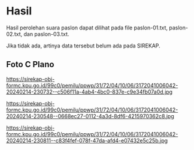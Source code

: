 # Hasil

Hasil perolehan suara paslon dapat dilihat pada file paslon-01.txt, paslon-02.txt, dan paslon-03.txt.

Jika tidak ada, artinya data tersebut belum ada pada SIREKAP.

## Foto C Plano

https://sirekap-obj-formc.kpu.go.id/99c0/pemilu/ppwp/31/72/04/10/06/3172041006042-20240214-230732--c506f11a-4ab4-4bc0-837e-c9e34fb07a0d.jpg

https://sirekap-obj-formc.kpu.go.id/99c0/pemilu/ppwp/31/72/04/10/06/3172041006042-20240214-230548--0668ec27-0112-4a3d-8df6-4215970362c8.jpg

https://sirekap-obj-formc.kpu.go.id/99c0/pemilu/ppwp/31/72/04/10/06/3172041006042-20240214-230811--c83f4fef-078f-47da-afd4-e07432e5c25b.jpg
